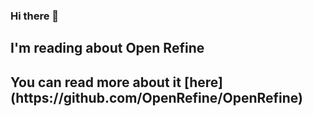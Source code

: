 ### Hi there 👋 
<h2>I'm reading about Open Refine</h2>
<h2>You can read more about it [here](https://github.com/OpenRefine/OpenRefine)</h2>

<!--
**KateMartin42/KateMartin42** is a ✨ _special_ ✨ repository because its `README.md` (this file) appears on your GitHub profile.
###I'm reading Tweets of Congress 
###You can find it at https://github.com/alexlitel/congresstweets/tree/master

